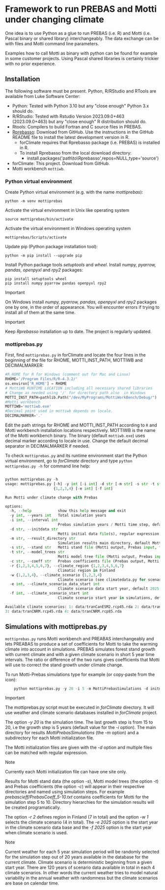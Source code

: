 # Framework to run PREBAS and Motti under changing climate
One idea is to use Python as a glue to run PREBAS (i.e. R)
and Motti (i.e. Pascal binary or shared library) interchangeably.
The data exchange can be with files and Motti command line parameters.

Examples how to call Motti as binary with python can be found
for example in some customer projects. Using Pascal shared libraries
is certainly trickier with no prior experience.

## Installation
The following software must be present. Python, R/RStudio and RTools are available from Luke Software Center:
+ Python: Tested with Python 3.10 but any "close enough" Python 3.x should do.
+ R/RStudio: Tested with Rstudio Version 2023.09.0+463 (2023.09.0+463) but any "close enough" R distribution should do.
+ Rtools: Compilers to build Fortran and C source files in PREBAS.
+ [Rprebasso](https://github.com/ForModLabUHel/Rprebasso): Download from GitHub. Use the instructions in the GitHub README
  file to install the latest development version in R.
   - forClimate requires that Rprebasso package (i.e. PREBAS) is installed in R.
   - To install Rprebasso from the local download directory:
      - install.packages('path\to\Rprebasso',repos=NULL,type='source')
+ forClimate: This project. Download from GitHub.
+ Motti workbench `mottiwb`.

### Python virtual environment
Create Python virtual environment (e.g. with the name *mottiprebas*):

	python -m venv mottiprebas 
 
 Activate the virtual environment in Unix like operating system
	
  	source mottiprebas/bin/activate
 
  Activate the virtual environment in Windows operating system
  
  	mottiprebas/Scripts/activate

Update pip (Python package installation tool):

	python -m pip install --upgrade pip
    
Install Python package tools *setuptools* and *wheel*. Install *numpy, pyarrow, pandas, openpyxl* and *rpy2* packages:

  	pip install setuptools wheel
	pip install numpy pyarrow pandas openpyxl rpy2 

>[!IMPORTANT]
>On Windows install *numpy, pyarrow, pandas, openpyxl* and *rpy2* packages one by one, in the order of appearance.
>You will encounter errors if trying to install all of them at the same time.

>[!IMPORTANT]
>Keep *Rprebasso* installation up to date. The project is regularly updated.

### mottiprebas.py

First, find `mottiprebas.py` in forClimate and locate the four lines in the beginning of the file for 
RHOME, MOTTI_INST_PATH, MOTTIWB and DECIMALMARKER:

```python
#R_HOME for R for Windows (comment out for Mac and Linux)
RHOME='/Program Files/R/R-4.3.2/'
os.environ['R_HOME'] = RHOME
# MottiWB RUNTIME LOCATION including all necessary shared libraries
# Change as needed using '/' for directory path also  in Windows
MOTTI_INST_PATH=pathlib.Path("/dev/MyPrograms/MottiWorkBench/Debug/")
#Motti workbench
MOTTIWB='mottiwb.exe'
#Decimal point used in mottiwb depends on locale. 
DECIMALMARKER='.'
```
Edit the path strings for RHOME and MOTTI_INST_PATH according to `R` and Motti workbench installation locations respectively.
MOTTIWB is the name of the Motti workbench binary. The binary (default `mottiwb.exe`) uses decimal marker
according to locale in use.  Change the default decimal separator in DECIMALMARKER if needed.

To check `mottiprebas.py` and its runtime environment start the Python virtual environment, 
go to *forClimate* directory and type `python mottiprebas.py -h` for command line help:
```python

python mottiprebas.py -h
usage: mottiprebas.py [-h] -y int [-i int] -d str [-m str] -s str -t str -c str -r {1,2,3,4,5,6,7} -w
                      {1,2,3,4} [-e int] [-f int]

Run Motti under climate change with Prebas

options:
  -h, --help            show this help message and exit
  -y int, --years int   Total simulation years
  -i int, --interval int
                        Prebas simulation years / Motti time step, default 5 years
  -d str, --initdata str
                        Motti initial data file(s), regular expression (Motti input, full path)
  -m str, --result_directory str
                        Simulation results main directory, default MottiPrebasSimulations
  -s str, --stand str   Motti stand file (Motti output, Prebas input, full path)
  -t str, --model_trees str
                        Motti model tree file (Motti output, Prebas input, full path)
  -c str, --coeff str   Prebas coefficients file (Prebas output, Motti input, full path)
  -r {1,2,3,4,5,6,7}, --climate_region {1,2,3,4,5,6,7}
                        Climatic region in Finland
  -w {1,2,3,4}, --climate_scenario {1,2,3,4}
                        Climate scenario (see climatedata.py for scenario names)
  -e int, --climate_scenario_data_start int
                        Climate scenario data start year, default 2025
  -f int, --climate_scenario_start int
                        Climate scenario start year in simulations, default 2025

Available climate scenarios: 1: data/tranCanESM2.rcp45.rda 2: data/tranCanESM2.rcp85.rda
3: data/tranCNRM.rcp45.rda 4: data/tranCNRM.rcp85.rda
```

## Simulations with mottiprebas.py
`mottiprebas.py` runs Motti workbench and PREABAS interchangeably and lets PREABAS to produce a set of coefficients 
for Motti to take the warming climate into account in simulations. PREBAS simulates forest stand growth
with current climate and with a given climate scenario in short 5 year time intervals. The ratio or difference 
of the two runs gives coefficients that Motti will use to correct the stand growth under climate change.

To run Motti-Prebas simulations type for example (or copy-paste from the icon):
```python
	python mottiprebas.py -y 20 -i 5 -m MottiPrebasSimulations -d initmotti/prebasTest*.txt -s mottistand/Stand.txt -t mottimodeltree/ModelTrees.txt -c prebascoeff/PrebasCoefficient -r 2 -w 1 -e 2025 -f 2025
```
>[!IMPORTANT]
>The mottiprebas.py script must be executed in *forClimate* directory. It will use weather and climate scenario
>databases installed in *forClimate* project.

The option *-y 20* is the simulation time. The last growth step is from 15 to 20, i.e the growth step
is 5 years (default value for the *-i* option). The main directory for results *MottiPrebasSimulations* 
(the *-m* option) and a subdirectory for each Motti initialization file. 

The Motti initialization files are given with the *-d* option and multiple files can be matched with regular expression.

>[!NOTE]
>Currently each Motti initialization file can have one site only.

Results for Motti stand data (the option *-s*), Motti model trees (the option *-t*) and Prebas coefficients (the option *-c*)
will appear in their respective directories and named using simulation steps. For example *prebascieff/PrebasCoeff_5-10.txt* 
contains coefficients for Motti for the simulation step 5 to 10. Directory hierarchies for the simulation
results will be created programatically.

The option *-r 2* defines region in Finland (7 in total) and the option *-w 1* selects the climate scenario (4 in total).
The *-e 2025* option is the start year in the climate scenario data base 
and the *-f 2025* option is the start year when climate scenario is used.

>[!NOTE]
>Current weather for each 5 year simulation period will be randomly selected for the simulation step out of 20 years available
>in the database for the current climate. Climate scenario is deterministic beginning from a given start year.
>There are 120 years of scenario data available in total in each 4 climate scenarios.
>In other  words the current weather tries to model natural variability in the annual weather with randomness
>but the climate scenarios are base on calendar time.




